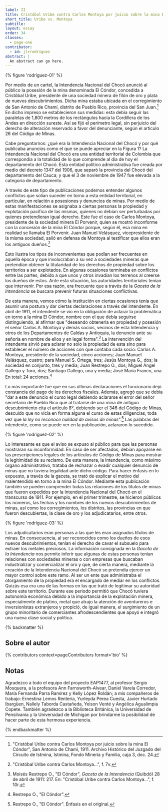 ```yaml
---
label: II
title: Cristóbal Uribe contra Carlos Montoya por juicio sobre la mina El Cóndor
short_title: Uribe vs. Montoya
subtitle: 
layout: essay
order: 34
classes:
  - page-one
contributor:
  - id: jlrrodríguez
abstract: |
  An abstract can go here.
---
```


{% figure 'rodríguez-01' %}

Por medio de un cartel, la Intendencia Nacional del Chocó anunció al público la posesión de la mina denominada El Cóndor, concedida a Cristóbal Uribe, presidente de una sociedad minera de filón de oro y plata de nuevos descubrimientos. Dicha mina estaba ubicada en el corregimiento de San Antonio de Chamí, distrito de Pueblo Rico, provincia del San Juan.[^1] En dicho impreso se establecieron sus medidas: esta debía seguir las paralelas de 1,800 metros de los rectángulos hacia la Cordillera de los Andes en dirección sureste. Así se fijó el perímetro legal, sin perjuicio del derecho de alteración reservado a favor del denunciante, según el artículo 26 del Código de Minas.

Cabe preguntarnos: ¿qué era la Intendencia Nacional del Chocó y por qué publicaba anuncios como el que se puede apreciar en la Figura 1? La Intendencia Nacional del Chocó era una entidad territorial de Colombia que correspondía a la totalidad de lo que comprende al día de hoy el departamento del Chocó. Esta entidad político administrativa fue creada por medio del decreto 1347 del 1906, que separó la provincia del Chocó del departamento del Cauca; y que el 3 de noviembre de 1947 fue elevada a la categoría de departamento.

A través de este tipo de publicaciones podemos entender algunos conflictos que solían suceder en torno a esta entidad territorial, en particular, en relación a posesiones y denuncios de minas. Por medio de estas manifestaciones se asignaba a ciertas personas la propiedad y explotación pacífica de las mismas, quienes no debían ser perturbadas por quienes pretendieran igual derecho. Este fue el caso de Carlos Montoya, presidente de la sociedad minera El Porvenir, quien se mostró inconforme con la concesión de la mina El Cóndor porque, según él, esa mina en realidad se llamaba El Porvenir. Juan Manuel Velásquez, vicepresidente de la misma sociedad, salió en defensa de Montoya al testificar que ellos eran los antiguos dueños.[^2]

Esto ilustra los tipos de inconvenientes que podían ser frecuentes en aquella época y que involucraban a su vez a sociedades mineras que pretendían obtener la titularidad de los derechos de propiedad sobre los territorios a ser explotados. En algunas ocasiones terminaba en conflictos entre las partes, debido a que unos y otros invadían los terrenos al creerse los dueños de estos. Ante esta situación, las autoridades territoriales tenían que intervenir. Por esa razón, era frecuente que a través de la _Gaceta de la Intendencia_ se buscara prevenir futuras situaciones conflictivas.

De esta manera, vemos cómo la institución en ciertas ocasiones tenía que asumir una postura y dar ciertas declaraciones a través del intendente. En abril de 1911, el intendente se vio en la obligación de aclarar la problemática en torno a la mina El Cóndor, nombre con el que debía seguirse distinguiendo, al afirmar que "deseando obtenerla en propiedad y posesión el señor Carlos A. Montoya y demás socios, vecinos de esta Intendencia y otros de los Departamentos de Caldas y Antioquia, la denuncio ante su señoría en nombre de ellos y en legal forma".[^3] La intervención del intendente sirvió para aclarar no solo la propiedad de esta sino para establecer el número de acciones con que contaba cada socio: Carlos A. Montoya, presidente de la sociedad, cinco acciones; Juan Manuel Velásquez, cuatro; para Manuel S. Ortega, tres; Jesús Montoya G., dos; la sociedad en conjunto, tres y media; Juan Restrepo O., dos; Miguel Ángel Gallego y Toro, dos; Santiago Gallego, una y media; José María Franco, una. En total: 24 acciones.[^4]

Lo más importante fue que en sus últimas declaraciones el funcionario dejó constancia del pago de los derechos fiscales. Además, agregó que se debía "dar a este denuncio el curso legal debiendo aclararse el error del señor secretario de Pueblo Rico que al tratarse de una mina de antiguo descubrimiento cita el artículo 8⁰, debiendo ser el 346 del Código de Minas, descuido que no vicia en forma alguna el curso de estas diligencias, toda vez que _la ley no reconoce nulidad de avisos de minas_".[^5] Las palabras del intendente, como se puede ver en la publicación, aclararon lo sucedido.

{% figure 'rodríguez-02' %}

Lo interesante es que el aviso se expuso al público para que las personas mostraran su inconformidad. En caso de ser afectados, debían apoyarse en las prescripciones legales de los artículos de Código de Minas para mostrar la legitimidad de su reclamo. De esta manera, la Intendencia, como máximo órgano administrativo, trataba de rechazar o evadir cualquier denuncio de minas que no tuviera legalidad ante dicho código. Para hacer énfasis en lo expuesto, a través de la gaceta, se trató de explicar el motivo del malentendido en torno a la mina El Cóndor. Mediante esta publicación también se pueden comprender todas las relaciones de los títulos de minas que fueron expedidos por la Intendencia Nacional del Chocó en el transcurso de 1911. Por ejemplo, en el primer trimestre, se hicieron públicos los números, las fechas y los nombres de los nuevos descubrimientos de minas, así como los corregimientos, los distritos, las provincias en que fueron descubiertas, la clase de oro y los adjudicatarios, entre otros.

{% figure 'rodríguez-03' %}

Los adjudicatarios eran personas a las que les eran asignados títulos de minas. En consecuencia, al ser reconocidos como los dueños de esos nuevos descubrimientos, tenían el derecho de cavar el subsuelo para extraer los metales preciosos. La información consignada en la _Gaceta de la Intendencia_ nos permite inferir que algunas de estas personas tenían relaciones con sociedades mineras o con empresas que buscaban industrializar y comercializar el oro y que, de cierta manera, mediante la creación de la Intendencia Nacional del Chocó se pretendía ejercer un mayor control sobre este ramo. Al ser un ente que administraba el otorgamiento de la propiedad era el encargado de mediar en los conflictos. Quizás esa era una de las formas en las que trató de legitimar su autoridad sobre este territorio. Durante ese periodo permitió que Chocó tuviera autonomía económica debido a la importancia de la explotación minera, especialmente de platino, metal que atrajo la atención de aventureros e inversionistas extranjeros y propició, de igual manera, el surgimiento de un grupo minoritario de comerciantes afrodescendientes que apoyó e integró una nueva clase social y política.

{% backmatter %}

## Sobre el autor

{% contributors context=pageContributors format='bio' %}

## Notas

Agradezco a todo el equipo del proyecto EAP1477, al profesor Sergio Mosquera, a la profesora Ann Farnsworth-Alvear, Daniel Varela Corredor, María Fernanda Parra Ramírez y Kelly López Roldán; a mis compañeros de trabajo: Ernestina Lemos Rentería, Yurleyda Perea Cuesta, Javier Hurtado Ibargüen, Nallely Taborda Castañeda, Yeison Venté y Angélica Agualimpia Copete. También agradezco a la Biblioteca Británica, la Universidad de Pensilvania y la Universidad de Michigan por brindarme la posibilidad de hacer parte de esta hermosa experiencia.

[^1]: "Cristóbal Uribe contra Carlos Montoya por juicio sobre la mina El Cóndor", San Antonio de Chamí, 1911. Archivo Histórico del Juzgado del Circuito de Istmina, Istmina, Fondo Minería y Familia, caja 3, doc. 24.

[^2]: "Cristóbal Uribe contra Carlos Montoya…", f. 7v.

[^3]: Moisés Restrepo O., "El Cóndor", _Gaceta de la Intendencia_ (Quibdó) 28 de abril de 1911: 217. En: "Cristóbal Uribe contra Carlos Montoya…", f. 10r.

[^4]: Restrepo O., "El Cóndor".

[^5]: Restrepo O., "El Cóndor". Énfasis en el original.

{% endbackmatter %}